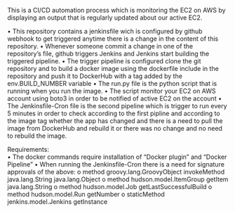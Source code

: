 This is a CI/CD automation process which is monitoring the EC2 on AWS by displaying an output that is regularly updated about our active EC2.

•	This repository contains a jenkinsfile wich is configured by github webhook to get triggered anytime there is a change in the content of this repository.
•	Whenever someone commit a change in one of the repository’s file, github triggers Jenkins and Jenkins start building the triggered pipeline.
•	The trigger pipeline is configured clone the git repository and to build a docker image using the dockerfile include in the repository and push it to DockerHub with a tag added by the env.BUILD_NUMBER variable
•	The run.py file is the python script that is running when you run the image.
•	The script monitor your EC2 on AWS account using boto3 in order to be notified of active EC2 on the account
•	The Jenkinsfile-Cron file is the second pipeline which is trigger to run every 5 minutes in order to check according to the first pipline and according to the image tag  whether the app has changed and there is a need to pull the image from DockerHub and rebuild it or there was no change and no need to rebuild the image.

Requirements:  
•	The docker commands require installation of “Docker plugin” and “Docker Pipeline”
•	When running the Jenkinsfile-Cron there is a need for signature approvals of the above:
o	method groovy.lang.GroovyObject invokeMethod java.lang.String java.lang.Object
o	method hudson.model.ItemGroup getItem java.lang.String
o	method hudson.model.Job getLastSuccessfulBuild
o	method hudson.model.Run getNumber
o	staticMethod jenkins.model.Jenkins getInstance
